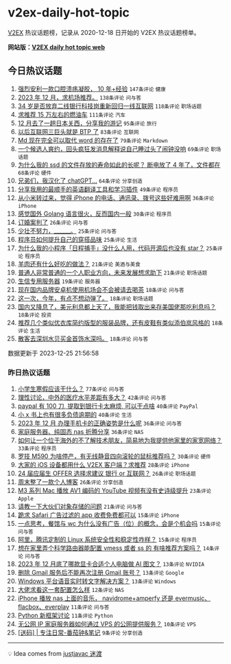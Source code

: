 # v2ex-daily-hot-topic

[V2EX](https://www.v2ex.com/) 热议话题榜，记录从 2020-12-18 日开始的 V2EX 热议话题榜单。

**网站版：[V2EX daily hot topic web](https://boojack.github.io/v2ex-daily-hot-topic-web/)**

## 今日热议话题

<!-- TODAY BEGIN -->

1. [强烈安利一款口腔溃疡凝胶， 10 年+经验](https://www.v2ex.com/t/1003115) `147条评论` `健康`
1. [2023 年 12 月，求机场推荐。](https://www.v2ex.com/t/1003117) `138条评论` `问与答`
1. [34 岁是否放弃二线银行科技岗重新回归一线互联网](https://www.v2ex.com/t/1003097) `118条评论` `职场话题`
1. [求推荐 15 万左右的燃油车](https://www.v2ex.com/t/1003162) `111条评论` `汽车`
1. [12 月去了一趟日本关西，分享我的游记](https://www.v2ex.com/t/1003185) `95条评论` `旅行`
1. [以后互联网三巨头就是 BTP 了](https://www.v2ex.com/t/1003268) `83条评论` `互联网`
1. [Md 现在完全可以取代 word 的存在了](https://www.v2ex.com/t/1003326) `79条评论` `Markdown`
1. [一个候选人爽约，回头疯狂发消息解释说自己睡过头了闹钟没响](https://www.v2ex.com/t/1003196) `69条评论` `职场话题`
1. [为什么我的 ssd 的文件存放的寿命如此的长呢？ 断电放了 4 年了，文件都在](https://www.v2ex.com/t/1003087) `68条评论` `硬件`
1. [兄弟们，我汉化了 chatGPT...](https://www.v2ex.com/t/1003096) `64条评论` `分享创造`
1. [分享我用的最顺手的英语翻译工具和学习插件](https://www.v2ex.com/t/1003094) `49条评论` `程序员`
1. [从小米转过来，觉得 iPhone 的电话、通讯录、拨号这些好难用啊](https://www.v2ex.com/t/1003292) `36条评论` `iPhone`
1. [感觉国外 Golang 语言很火，反而国内一般](https://www.v2ex.com/t/1003309) `30条评论` `程序员`
1. [订婚案判了](https://www.v2ex.com/t/1003356) `26条评论` `问与答`
1. [少壮不努力，______。](https://www.v2ex.com/t/1003351) `25条评论` `问与答`
1. [程序员如何提升自己的穿搭品味](https://www.v2ex.com/t/1003231) `25条评论` `生活`
1. [为什么我的小程序「日程捕手」没什么人用，代码开源后也没有 star？](https://www.v2ex.com/t/1003230) `25条评论` `程序员`
1. [羊肉还有什么好吃的做法？](https://www.v2ex.com/t/1003337) `21条评论` `美酒与美食`
1. [普通人非常普通的一个人职业方向，未来发展想求助下](https://www.v2ex.com/t/1003260) `21条评论` `职场话题`
1. [生信专用服务器](https://www.v2ex.com/t/1003329) `19条评论` `服务器`
1. [现在国内品牌安卓机使用机场会不会被请去喝茶](https://www.v2ex.com/t/1003301) `18条评论` `问与答`
1. [这一次，今年，有点不想动弹了。](https://www.v2ex.com/t/1003262) `18条评论` `职场话题`
1. [国内又降息了，美元利息都上天了，我能把钱取出来存美国佬那吃利息吗？](https://www.v2ex.com/t/1003156) `18条评论` `投资`
1. [推荐几个类似优衣库简约版型的服装品牌，还有皮鞋有类似添伯岚风格的](https://www.v2ex.com/t/1003106) `18条评论` `生活`
1. [散客去深圳水贝买金首饰水深吗。](https://www.v2ex.com/t/1003095) `18条评论` `问与答`

数据更新于 2023-12-25 21:56:58

<!-- TODAY END -->

### 昨日热议话题

<!-- YESTERDAY BEGIN -->

1. [小学生寒假应该干什么？](https://www.v2ex.com/t/1002971) `77条评论` `问与答`
1. [理性讨论，中外的医疗水平差距有多大？](https://www.v2ex.com/t/1002946) `42条评论` `问与答`
1. [paypal 有 100 刀, 提取到银行卡太麻烦, 可以干点啥](https://www.v2ex.com/t/1002970) `40条评论` `PayPal`
1. [小 x 书上也有很多负债逾期的](https://www.v2ex.com/t/1002975) `40条评论` `生活`
1. [2023 年 12 月 办理手机卡的正确姿势是什么呢](https://www.v2ex.com/t/1002952) `36条评论` `问与答`
1. [家庭服务器、纯固态 nas 折腾分享](https://www.v2ex.com/t/1003004) `36条评论` `NAS`
1. [如何让一个位于海外的不了解技术朋友，简易地为我提供他家里的家宽网络？](https://www.v2ex.com/t/1003019) `33条评论` `程序员`
1. [罗技 M590 为啥停产，有无线静音四向滚轮的鼠标推荐吗？](https://www.v2ex.com/t/1002947) `30条评论` `硬件`
1. [大家的 iOS 设备都用什么 V2EX 客户端？求推荐](https://www.v2ex.com/t/1002963) `28条评论` `iPhone`
1. [24 届应届生 OFFER 选择求建议 银行 or 互联网？](https://www.v2ex.com/t/1003010) `26条评论` `职场话题`
1. [周末整了一款个人博客](https://www.v2ex.com/t/1002981) `26条评论` `分享创造`
1. [M3 系列 Mac 播放 AV1 编码的 YouTube 视频有没有史诗级提升](https://www.v2ex.com/t/1003035) `23条评论` `Apple`
1. [请教一下大伙们对象存储的问题](https://www.v2ex.com/t/1003041) `21条评论` `问与答`
1. [跪求 Safari 广告过滤的 app 收费免费都可以](https://www.v2ex.com/t/1003001) `15条评论` `iPhone`
1. [一点思考，餐馆与 wc 为什么没有广告（位）的概念，会是个机会吗](https://www.v2ex.com/t/1002974) `15条评论` `问与答`
1. [阿里，腾讯定制的 Linux 系统安全性和稳定性咋样？](https://www.v2ex.com/t/1002953) `15条评论` `程序员`
1. [想在家里弄个科学路由器能配置 vmess 或者 ss 的 有啥推荐方案吗？](https://www.v2ex.com/t/1003033) `14条评论` `问与答`
1. [2023 年 12 月底了哪款显卡合适个人电脑做 AI 图文？](https://www.v2ex.com/t/1003059) `13条评论` `NVIDIA`
1. [删除 Gmail 服务后不能再次注册 Gmail 账号？](https://www.v2ex.com/t/1003058) `13条评论` `Google`
1. [Windows 平台语音实时转文字解决方案？](https://www.v2ex.com/t/1003052) `13条评论` `Windows`
1. [大佬求看这一套配置怎么样](https://www.v2ex.com/t/1003071) `12条评论` `NAS`
1. [iPhone 播放 nas 上面的音乐， navidrome+amperfy 还是 evermusic、flacbox、everplay](https://www.v2ex.com/t/1003032) `11条评论` `问与答`
1. [Python 新框架讨论](https://www.v2ex.com/t/1002948) `11条评论` `Python`
1. [无公网 IP 家庭服务器如何通过 VPS 的公网提供服务？](https://www.v2ex.com/t/1002968) `10条评论` `VPS`
1. [[送码] | 专注日常-番茄钟&笔记](https://www.v2ex.com/t/1003022) `9条评论` `分享创造`

<!-- YESTERDAY END -->

---

💡 Idea comes from [justjavac 迷渡](https://github.com/justjavac/)
